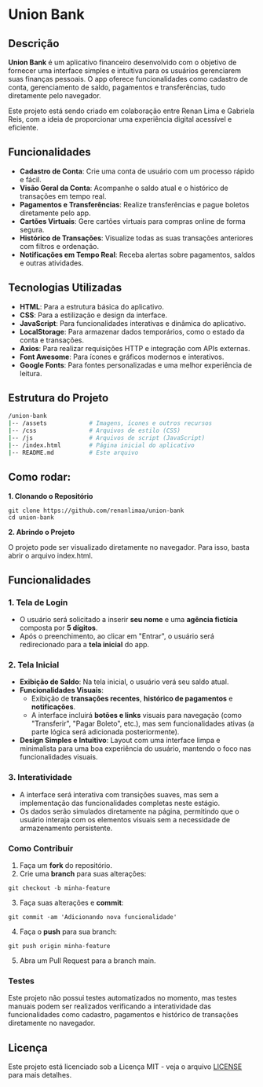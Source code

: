 # Union Bank

## Descrição

**Union Bank** é um aplicativo financeiro desenvolvido com o objetivo de fornecer uma interface simples e intuitiva para os usuários gerenciarem suas finanças pessoais. O app oferece funcionalidades como cadastro de conta, gerenciamento de saldo, pagamentos e transferências, tudo diretamente pelo navegador.

Este projeto está sendo criado em colaboração entre Renan Lima e Gabriela Reis, com a ideia de proporcionar uma experiência digital acessível e eficiente.

## Funcionalidades

- **Cadastro de Conta**: Crie uma conta de usuário com um processo rápido e fácil.
- **Visão Geral da Conta**: Acompanhe o saldo atual e o histórico de transações em tempo real.
- **Pagamentos e Transferências**: Realize transferências e pague boletos diretamente pelo app.
- **Cartões Virtuais**: Gere cartões virtuais para compras online de forma segura.
- **Histórico de Transações**: Visualize todas as suas transações anteriores com filtros e ordenação.
- **Notificações em Tempo Real**: Receba alertas sobre pagamentos, saldos e outras atividades.

## Tecnologias Utilizadas

- **HTML**: Para a estrutura básica do aplicativo.
- **CSS**: Para a estilização e design da interface.
- **JavaScript**: Para funcionalidades interativas e dinâmica do aplicativo.
- **LocalStorage**: Para armazenar dados temporários, como o estado da conta e transações.
- **Axios**: Para realizar requisições HTTP e integração com APIs externas.
- **Font Awesome**: Para ícones e gráficos modernos e interativos.
- **Google Fonts**: Para fontes personalizadas e uma melhor experiência de leitura.

## Estrutura do Projeto

```bash
/union-bank
|-- /assets            # Imagens, ícones e outros recursos
|-- /css               # Arquivos de estilo (CSS)
|-- /js                # Arquivos de script (JavaScript)
|-- /index.html        # Página inicial do aplicativo
|-- README.md          # Este arquivo
```

## Como rodar:

**1. Clonando o Repositório**


```
git clone https://github.com/renanlimaa/union-bank
cd union-bank
```

**2. Abrindo o Projeto**


O projeto pode ser visualizado diretamente no navegador. Para isso, basta abrir o arquivo index.html.


## Funcionalidades

### 1. **Tela de Login**
   - O usuário será solicitado a inserir **seu nome** e uma **agência fictícia** composta por **5 dígitos**.
   - Após o preenchimento, ao clicar em "Entrar", o usuário será redirecionado para a **tela inicial** do app.

### 2. **Tela Inicial**
   - **Exibição de Saldo**: Na tela inicial, o usuário verá seu saldo atual.
   - **Funcionalidades Visuais**:
     - Exibição de **transações recentes**, **histórico de pagamentos** e **notificações**.
     - A interface incluirá **botões e links** visuais para navegação (como "Transferir", "Pagar Boleto", etc.), mas sem funcionalidades ativas (a parte lógica será adicionada posteriormente).
   - **Design Simples e Intuitivo**: Layout com uma interface limpa e minimalista para uma boa experiência do usuário, mantendo o foco nas funcionalidades visuais.

### 3. **Interatividade**
   - A interface será interativa com transições suaves, mas sem a implementação das funcionalidades completas neste estágio.
   - Os dados serão simulados diretamente na página, permitindo que o usuário interaja com os elementos visuais sem a necessidade de armazenamento persistente.


### Como Contribuir


1. Faça um **fork** do repositório.
2. Crie uma **branch** para suas alterações:


```
git checkout -b minha-feature
```


3. Faça suas alterações e **commit**:


```
git commit -am 'Adicionando nova funcionalidade'
```


4. Faça o **push** para sua branch:


```
git push origin minha-feature
```


5. Abra um Pull Request para a branch main.


### Testes


Este projeto não possui testes automatizados no momento, mas testes manuais podem ser realizados verificando a interatividade das funcionalidades como cadastro, pagamentos e histórico de transações diretamente no navegador.


## Licença


Este projeto está licenciado sob a Licença MIT - veja o arquivo [LICENSE](LICENSE) para mais detalhes.








